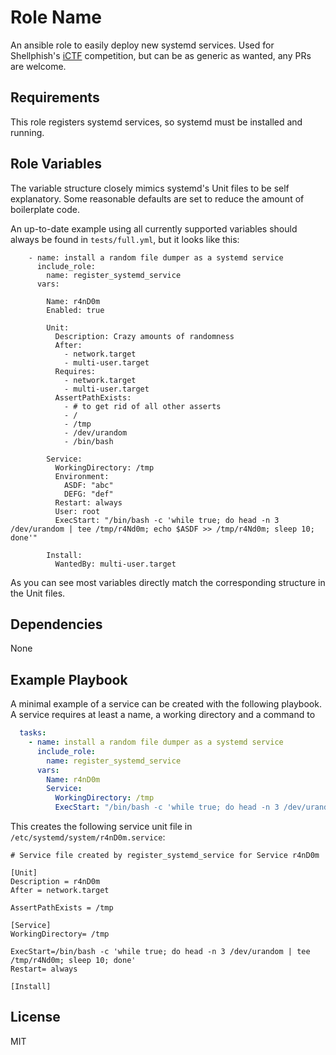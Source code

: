 Role Name
=========

An ansible role to easily deploy new systemd services. Used for Shellphish's [iCTF](https://github.com/shellphish/ictf-framework) competition, but can be as generic as wanted, any PRs are welcome.

Requirements
------------

This role registers systemd services, so systemd must be installed and running.

Role Variables
--------------

The variable structure closely mimics systemd's Unit files to be self explanatory. Some reasonable defaults are set to reduce the amount of boilerplate code.

An up-to-date example using all currently supported variables should always be found in `tests/full.yml`, but it looks like this:
```
    - name: install a random file dumper as a systemd service
      include_role:
        name: register_systemd_service
      vars:

        Name: r4nD0m
        Enabled: true

        Unit:
          Description: Crazy amounts of randomness
          After:
            - network.target
            - multi-user.target
          Requires:
            - network.target
            - multi-user.target
          AssertPathExists:
            - # to get rid of all other asserts
            - /
            - /tmp
            - /dev/urandom
            - /bin/bash

        Service:
          WorkingDirectory: /tmp
          Environment:
            ASDF: "abc"
            DEFG: "def"
          Restart: always
          User: root
          ExecStart: "/bin/bash -c 'while true; do head -n 3 /dev/urandom | tee /tmp/r4Nd0m; echo $ASDF >> /tmp/r4Nd0m; sleep 10; done'"

        Install:
          WantedBy: multi-user.target
```
As you can see most variables directly match the corresponding structure in the Unit files.


Dependencies
------------

None

Example Playbook
----------------

A minimal example of a service can be created with the following playbook. A service requires at least a name, a working directory and a command to

```yaml
  tasks:
    - name: install a random file dumper as a systemd service
      include_role:
        name: register_systemd_service
      vars:
        Name: r4nD0m
        Service:
          WorkingDirectory: /tmp
          ExecStart: "/bin/bash -c 'while true; do head -n 3 /dev/urandom | tee /tmp/r4Nd0m; sleep 10; done'"
```

This creates the following service unit file in `/etc/systemd/system/r4nD0m.service`:
```
# Service file created by register_systemd_service for Service r4nD0m

[Unit]
Description = r4nD0m
After = network.target

AssertPathExists = /tmp

[Service]
WorkingDirectory= /tmp

ExecStart=/bin/bash -c 'while true; do head -n 3 /dev/urandom | tee /tmp/r4Nd0m; sleep 10; done'
Restart= always

[Install]
```

License
-------

MIT